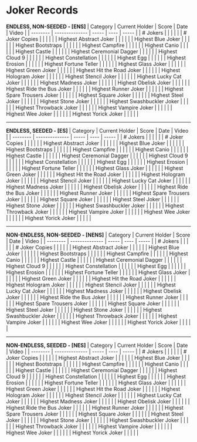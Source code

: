 #   Joker Records

**ENDLESS, NON-SEEDED - [ENS]**
| Category | Current Holder | Score | Date | Video | 
| -------- | -------------- | ----- | ---- | ----- |
| # Jokers |  |   |   |   |
| # Joker Copies |  |   |   |   |
| Highest Abstract Joker  |  |   |   |   |
| Highest Blue Joker  |  |   |   |   |
| Highest Bootstraps  |  |   |   |   |
| Highest Campfire  |  |   |   |   |
| Highest Canio  |  |   |   |   |
| Highest Castle  |  |   |   |   |
| Highest Ceremonial Dagger  |  |   |   |   |
| Highest Cloud 9  |  |   |   |   |
| Highest Constellation  |  |   |   |   |
| Highest Egg  |  |   |   |   |
| Highest Erosion  |  |   |   |   |
| Highest Fortune Teller  |  |   |   |   |
| Highest Glass Joker  |  |   |   |   |
| Highest Green Joker  |  |   |   |   |
| Highest Hit the Road Joker  |  |   |   |   |
| Highest Hologram Joker  |  |   |   |   |
| Highest Stencil Joker  |  |   |   |   |
| Highest Lucky Cat Joker  |  |   |   |   |
| Highest Madness Joker  |  |   |   |   |
| Highest Obelisk Joker  |  |   |   |   |
| Highest Ride the Bus Joker  |  |   |   |   |
| Highest Runner Joker  |  |   |   |   |
| Highest Spare Trousers Joker  |  |   |   |   |
| Highest Square Joker  |  |   |   |   |
| Highest Steel Joker  |  |   |   |   |
| Highest Stone Joker  |  |   |   |   |
| Highest Swashbuckler Joker  |  |   |   |   |
| Highest Throwback Joker  |  |   |   |   |
| Highest Vampire Joker  |  |   |   |   |
| Highest Wee Joker  |  |   |   |   |
| Highest Yorick Joker  |  |   |   |   |

---
**ENDLESS, SEEDED - [ES]**
| Category | Current Holder | Score | Date | Video | 
| -------- | -------------- | ----- | ---- | ----- |
| # Jokers |  |   |   |   |
| # Joker Copies |  |   |   |   |
| Highest Abstract Joker  |  |   |   |   |
| Highest Blue Joker  |  |   |   |   |
| Highest Bootstraps  |  |   |   |   |
| Highest Campfire  |  |   |   |   |
| Highest Canio  |  |   |   |   |
| Highest Castle  |  |   |   |   |
| Highest Ceremonial Dagger  |  |   |   |   |
| Highest Cloud 9  |  |   |   |   |
| Highest Constellation  |  |   |   |   |
| Highest Egg  |  |   |   |   |
| Highest Erosion  |  |   |   |   |
| Highest Fortune Teller  |  |   |   |   |
| Highest Glass Joker  |  |   |   |   |
| Highest Green Joker  |  |   |   |   |
| Highest Hit the Road Joker  |  |   |   |   |
| Highest Hologram Joker  |  |   |   |   |
| Highest Stencil Joker  |  |   |   |   |
| Highest Lucky Cat Joker  |  |   |   |   |
| Highest Madness Joker  |  |   |   |   |
| Highest Obelisk Joker  |  |   |   |   |
| Highest Ride the Bus Joker  |  |   |   |   |
| Highest Runner Joker  |  |   |   |   |
| Highest Spare Trousers Joker  |  |   |   |   |
| Highest Square Joker  |  |   |   |   |
| Highest Steel Joker  |  |   |   |   |
| Highest Stone Joker  |  |   |   |   |
| Highest Swashbuckler Joker  |  |   |   |   |
| Highest Throwback Joker  |  |   |   |   |
| Highest Vampire Joker  |  |   |   |   |
| Highest Wee Joker  |  |   |   |   |
| Highest Yorick Joker  |  |   |   |   |

---
**NON-ENDLESS, NON-SEEDED - [NENS]**
| Category | Current Holder | Score | Date | Video | 
| -------- | -------------- | ----- | ---- | ----- |
| # Jokers |  |   |   |   |
| # Joker Copies |  |   |   |   |
| Highest Abstract Joker  |  |   |   |   |
| Highest Blue Joker  |  |   |   |   |
| Highest Bootstraps  |  |   |   |   |
| Highest Campfire  |  |   |   |   |
| Highest Canio  |  |   |   |   |
| Highest Castle  |  |   |   |   |
| Highest Ceremonial Dagger  |  |   |   |   |
| Highest Cloud 9  |  |   |   |   |
| Highest Constellation  |  |   |   |   |
| Highest Egg  |  |   |   |   |
| Highest Erosion  |  |   |   |   |
| Highest Fortune Teller  |  |   |   |   |
| Highest Glass Joker  |  |   |   |   |
| Highest Green Joker  |  |   |   |   |
| Highest Hit the Road Joker  |  |   |   |   |
| Highest Hologram Joker  |  |   |   |   |
| Highest Stencil Joker  |  |   |   |   |
| Highest Lucky Cat Joker  |  |   |   |   |
| Highest Madness Joker  |  |   |   |   |
| Highest Obelisk Joker  |  |   |   |   |
| Highest Ride the Bus Joker  |  |   |   |   |
| Highest Runner Joker  |  |   |   |   |
| Highest Spare Trousers Joker  |  |   |   |   |
| Highest Square Joker  |  |   |   |   |
| Highest Steel Joker  |  |   |   |   |
| Highest Stone Joker  |  |   |   |   |
| Highest Swashbuckler Joker  |  |   |   |   |
| Highest Throwback Joker  |  |   |   |   |
| Highest Vampire Joker  |  |   |   |   |
| Highest Wee Joker  |  |   |   |   |
| Highest Yorick Joker  |  |   |   |   |

---
**NON-ENDLESS, SEEDED - [NES]**
| Category | Current Holder | Score | Date | Video | 
| -------- | -------------- | ----- | ---- | ----- |
| # Jokers |  |   |   |   |
| # Joker Copies |  |   |   |   |
| Highest Abstract Joker  |  |   |   |   |
| Highest Blue Joker  |  |   |   |   |
| Highest Bootstraps  |  |   |   |   |
| Highest Campfire  |  |   |   |   |
| Highest Canio  |  |   |   |   |
| Highest Castle  |  |   |   |   |
| Highest Ceremonial Dagger  |  |   |   |   |
| Highest Cloud 9  |  |   |   |   |
| Highest Constellation  |  |   |   |   |
| Highest Egg  |  |   |   |   |
| Highest Erosion  |  |   |   |   |
| Highest Fortune Teller  |  |   |   |   |
| Highest Glass Joker  |  |   |   |   |
| Highest Green Joker  |  |   |   |   |
| Highest Hit the Road Joker  |  |   |   |   |
| Highest Hologram Joker  |  |   |   |   |
| Highest Stencil Joker  |  |   |   |   |
| Highest Lucky Cat Joker  |  |   |   |   |
| Highest Madness Joker  |  |   |   |   |
| Highest Obelisk Joker  |  |   |   |   |
| Highest Ride the Bus Joker  |  |   |   |   |
| Highest Runner Joker  |  |   |   |   |
| Highest Spare Trousers Joker  |  |   |   |   |
| Highest Square Joker  |  |   |   |   |
| Highest Steel Joker  |  |   |   |   |
| Highest Stone Joker  |  |   |   |   |
| Highest Swashbuckler Joker  |  |   |   |   |
| Highest Throwback Joker  |  |   |   |   |
| Highest Vampire Joker  |  |   |   |   |
| Highest Wee Joker  |  |   |   |   |
| Highest Yorick Joker  |  |   |   |   |